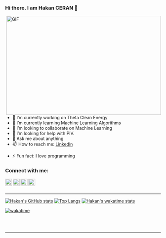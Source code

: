 <!--
  -- Author:
  -- Date:
  -- Content:
  -->

### Hi there. I am Hakan CERAN 👋

<img align="right" alt="GIF" src="https://magiccopy.xyz/assets/images/hadder.gif" width="500" height="320" />
 
- 🔭 I’m currently working on Theta Clean Energy
- 🌱 I’m currently learning Machine Learning Algorithms
- 👯 I’m looking to collaborate on Machine Learning
- 🤔 I’m looking for help with PIV.
- 💬 Ask me about anything
- 📫 How to reach me: [Linkedin](https://www.linkedin.com/in/hakanceran/)
<!--  - 😄 Pronouns: ... -->
- ⚡ Fun fact: I love programming

### Connect with me:
[<img align="left" alt="mertdemir | Medium"    width="22px" src="https://cdn.jsdelivr.net/npm/simple-icons@v3/icons/medium.svg"    />](https://hakanceran.medium.com/)
[<img align="left" alt="mertdemir | Twitter"   width="22px" src="https://cdn.jsdelivr.net/npm/simple-icons@v3/icons/twitter.svg"   />](https://twitter.com/hakanceran64)
[<img align="left" alt="mertdemir | LinkedIn"  width="22px" src="https://cdn.jsdelivr.net/npm/simple-icons@v3/icons/linkedin.svg"  />](https://www.linkedin.com/in/hakanceran/)
[<img align="left" alt="mertdemir | Instagram" width="22px" src="https://cdn.jsdelivr.net/npm/simple-icons@v3/icons/instagram.svg" />](https://www.instagram.com/muhendis.okur/)

<br>
<br>

---

[![Hakan's GitHub stats](https://github-readme-stats.vercel.app/api?username=hakanceran64&theme=tokyonight)](https://github.com/hakanceran64/github-readme-stats)
[![Top Langs](https://github-readme-stats.vercel.app/api/top-langs/?username=hakanceran64&layout=compact)](https://github.com/hakanceran64/github-readme-stats)
[![Hakan's wakatime stats](https://github-readme-stats.vercel.app/api/wakatime?username=hakanceran64&layout=compact)](https://github.com/hakanceran64/github-readme-stats)

[![wakatime](https://wakatime.com/badge/user/3c7a50f7-fbe6-44cd-bb8b-623bd7ce08b2/project/ac662702-4da1-49a1-b43b-b104c6c95a19.svg)](https://wakatime.com/badge/user/3c7a50f7-fbe6-44cd-bb8b-623bd7ce08b2/project/ac662702-4da1-49a1-b43b-b104c6c95a19)

<br>
<br>

---
